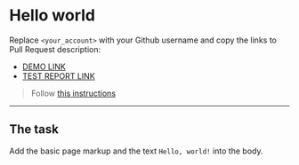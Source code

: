 # Hello world
Replace `<your_account>` with your Github username and copy the links to Pull Request description:
- [DEMO LINK](https://roman-tarasov90.github.io/layout_hello-world/)
- [TEST REPORT LINK](https://roman-tarasov90.github.io/layout_hello-world/report/html_report/)

> Follow [this instructions](https://mate-academy.github.io/layout_task-guideline/#how-to-solve-the-layout-tasks-on-github)
___

## The task 
Add the basic page markup and the text `Hello, world!` into the body.
